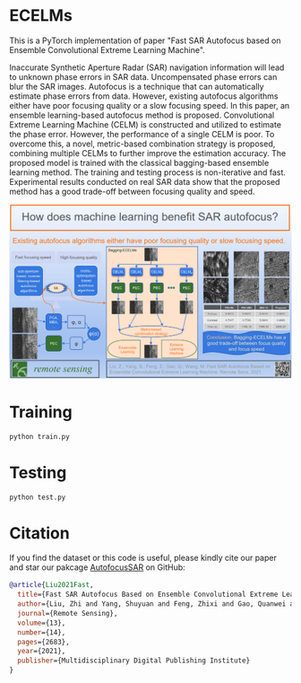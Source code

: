 # ECELMs

This is a PyTorch implementation of paper "Fast SAR Autofocus based on Ensemble Convolutional Extreme Learning Machine".

Inaccurate Synthetic Aperture Radar (SAR) navigation information will lead to unknown phase errors in SAR data. Uncompensated phase errors can blur the SAR images. Autofocus is a technique that can automatically estimate phase errors from data. However, existing autofocus algorithms either have poor focusing quality or a slow focusing speed. In this paper, an ensemble learning-based autofocus method is proposed. Convolutional Extreme Learning Machine (CELM) is constructed and utilized to estimate the phase error. However, the performance of a single CELM is poor. To overcome this, a novel, metric-based combination strategy is proposed, combining multiple CELMs to further improve the estimation accuracy. The proposed model is trained with the classical bagging-based ensemble learning method. The training and testing process is non-iterative and fast. Experimental results conducted on real SAR data show that the proposed method has a good trade-off between focusing quality and speed.

![Graphical Abstract of Bagging-ECELMs](./GraphicalAbstractBaggingECELMs.png "Graphical Abstract of Bagging-ECELMs")

# Training

```
python train.py
```

# Testing

```
python test.py
```

# Citation

If you find the dataset or this code is useful, please kindly cite our paper and star our pakcage [AutofocusSAR](https://github.com/aisari/AutofocusSAR) on GitHub:

```bib
@article{Liu2021Fast,
  title={Fast SAR Autofocus Based on Ensemble Convolutional Extreme Learning Machine},
  author={Liu, Zhi and Yang, Shuyuan and Feng, Zhixi and Gao, Quanwei and Wang, Min},
  journal={Remote Sensing},
  volume={13},
  number={14},
  pages={2683},
  year={2021},
  publisher={Multidisciplinary Digital Publishing Institute}
}
```


